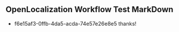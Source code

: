 ## OpenLocalization Workflow Test MarkDown
* f6e15af3-0ffb-4da5-acda-74e57e26e8e5 
thanks!<!--HONumber=Feb16_HO4-->
